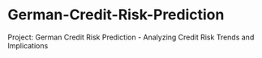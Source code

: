 # German-Credit-Risk-Prediction
Project: German Credit Risk Prediction - Analyzing Credit Risk Trends and Implications
